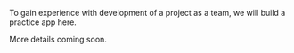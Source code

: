 To gain experience with development of a project as a team, we will build a practice app here.


More details coming soon.
